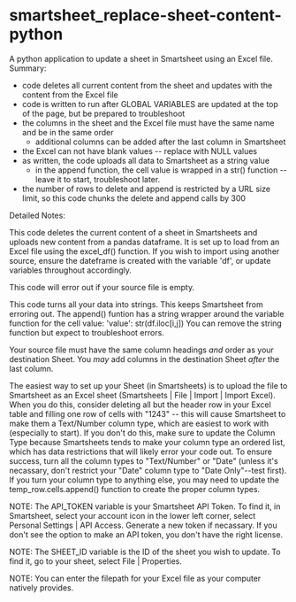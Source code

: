 # smartsheet_replace-sheet-content-python
A python application to update a sheet in Smartsheet using an Excel file. 
Summary:
  - code deletes all current content from the sheet and updates with the content from the Excel file
  - code is written to run after GLOBAL VARIABLES are updated at the top of the page, but be prepared to troubleshoot
  - the columns in the sheet and the Excel file must have the same name and be in the same order
     - additional columns can be added after the last column in Smartsheet
  - the Excel can not have blank values -- replace with NULL values
  - as written, the code uploads all data to Smartsheet as a string value 
     - in the append function, the cell value is wrapped in a str() function -- leave it to start, troubleshoot later.
  - the number of rows to delete and append is restricted by a URL size limit, so this code chunks the delete and append calls by 300
  
Detailed Notes:

This code  deletes the current content of a sheet in Smartsheets and uploads new content from a pandas
dataframe. It is set up to load from an Excel file using the excel_df() function. If you wish to import using another source,
ensure the dateframe is created with the variable 'df', or update variables throughout accordingly.

This code will error out if your source file is empty. 

This code turns all your data into strings. This keeps Smartsheet from erroring out.
The append() funtion has a string wrapper around the variable function for the cell value: 
    'value': str(df.iloc[i,j]) 
You can remove the string function but expect to troubleshoot errors.

Your source file must have the same column headings *and* order as your 
destination Sheet. You *may* add columns in the destination Sheet *after* the last column.

The easiest way to set up your Sheet (in Smartsheets) is to upload the file to Smartsheet as an Excel sheet
(Smartsheets | File | Import | Import Excel). When you do this, consider deleting all but the header row in your 
Excel table and filling one row of cells with "1243" -- this will cause Smartsheet to make them a Text/Number column type,
which are easiest to work with (especially to start). If you don't do this, make sure to update the Column Type 
because Smartsheets tends to make your column type an ordered list, which has data
restrictions that will likely error your code out. To ensure success, turn all the column types 
to "Text/Number" or "Date" (unless it's necassary, don't restrict your "Date" column type to "Date Only"--test first). 
If you turn your column type to anything else, you may need to update the temp_row.cells.append() function to create 
the proper column types. 

NOTE: The API_TOKEN variable is your Smartsheet API Token. To find it, in Smartsheet, select your account icon in 
the lower left corner, select Personal Settings | API Access. Generate a new token if necassary. If you don't see
the option to make an API token, you don't have the right license.

NOTE: The SHEET_ID variable is the ID of the sheet you wish to update. To find it, go to your sheet, 
select File | Properties.

NOTE: You can enter the filepath for your Excel file as your computer natively provides.
